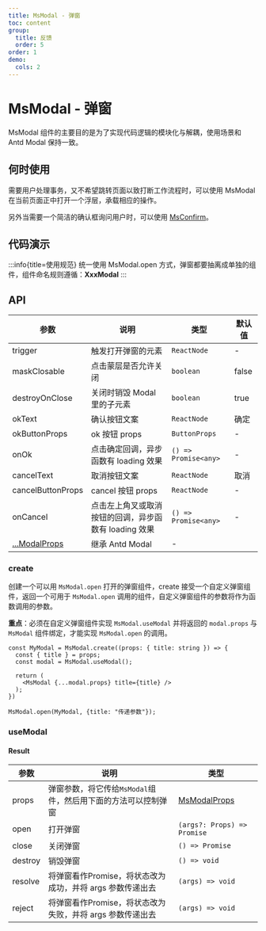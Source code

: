```yaml
---
title: MsModal - 弹窗
toc: content
group:
  title: 反馈
  order: 5
order: 1
demo:
  cols: 2
---
```


# MsModal - 弹窗

MsModal 组件的主要目的是为了实现代码逻辑的模块化与解耦，使用场景和 Antd Modal 保持一致。

## 何时使用

需要用户处理事务，又不希望跳转页面以致打断工作流程时，可以使用 MsModal 在当前页面正中打开一个浮层，承载相应的操作。

另外当需要一个简洁的确认框询问用户时，可以使用 [MsConfirm](/components/ms-confirm)。


## 代码演示



:::info{title=使用规范}
统一使用 MsModal.open 方式，弹窗都要抽离成单独的组件，组件命名规则遵循：**XxxModal**
:::
<code src="./__demo__/base.tsx"></code>

<code src="./__demo__/devopsModal.tsx"></code>


## API

| 参数 | 说明 | 类型 | 默认值 |
| --- | --- | --- | --- |
| trigger | 触发打开弹窗的元素 | `ReactNode` | - |
| maskClosable | 点击蒙层是否允许关闭 | `boolean` | false |
| destroyOnClose | 关闭时销毁 Modal 里的子元素 | `boolean` | true |
| okText | 确认按钮文案 | `ReactNode` | 确定 |
| okButtonProps | ok 按钮 props | `ButtonProps` | - |
| onOk | 点击确定回调，异步函数有 loading 效果 | `() => Promise<any>` | - |
| cancelText | 取消按钮文案 | `ReactNode` | 取消 |
| cancelButtonProps | cancel 按钮 props | `ReactNode` | - |
| onCancel | 点击左上角叉或取消按钮的回调，异步函数有 loading 效果 | `() => Promise<any>` | - |
| <a href="https://4x.ant.design/components/modal-cn/#API" target="_blank" >...ModalProps</a> | 继承 Antd Modal | - |

### create

创建一个可以用 `MsModal.open` 打开的弹窗组件，create 接受一个自定义弹窗组件，返回一个可用于 `MsModal.open` 调用的组件，自定义弹窗组件的参数将作为函数调用的参数。

**重点**：必须在自定义弹窗组件实现 `MsModal.useModal` 并将返回的 `modal.props` 与 `MsModal` 组件绑定，才能实现 `MsModal.open` 的调用。

```tsx | pure
const MyModal = MsModal.create((props: { title: string }) => {
  const { title } = props;
  const modal = MsModal.useModal();

  return (
    <MsModal {...modal.props} title={title} />
  );
})

MsModal.open(MyModal, {title: "传递参数"});

```

### useModal
#### Result

| 参数    | 说明     | 类型                          |
| ------- | -------- | ----------------------------- |
|props|弹窗参数，将它传给`MsModal`组件，然后用下面的方法可以控制弹窗| [MsModalProps](/components/ms-modal#api) |
|open|打开弹窗|`(args?: Props) => Promise`|
|close|关闭弹窗|`() => Promise`|
|destroy|销毁弹窗|`() => void`|
|resolve|将弹窗看作Promise，将状态改为成功，并将 args 参数传递出去|`(args) => void`|
|reject|将弹窗看作Promise，将状态改为失败，并将 args 参数传递出去|`(args) => void`|

